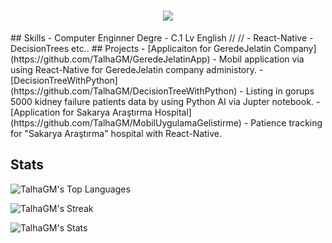 <h1 align="center">
  <a href="https://git.io/typing-svg">
    <img src="https://readme-typing-svg.herokuapp.com/?lines=Welcome%20to%20Omar's%20corner.&center=true&size=25">
  </a>
</h1>
## Skills 
- Computer Enginner Degre
- C.1 Lv English   // //
- React-Native
- DecisionTrees
etc..
## Projects
- [Applicaiton for GeredeJelatin Company](https://github.com/TalhaGM/GeredeJelatinApp) - Mobil application via using React-Native for GeredeJelatin company administory.
- [DecisionTreeWithPython](https://github.com/TalhaGM/DecisionTreeWithPython) - Listing in gorups 5000 kidney failure patients data by using Python AI via Jupter notebook.
- [Application for Sakarya Araştırma Hospital](https://github.com/TalhaGM/MobilUygulamaGelistirme) - Patience tracking for "Sakarya Araştırma" hospital with React-Native.

## Stats

![TalhaGM's Top Languages](https://github-readme-stats.vercel.app/api/top-langs/?username=TalhaGM&theme=dark&show_icons=true&hide_border=true&layout=compact)

![TalhaGM's Streak](https://streak-stats.demolab.com?user=TalhaGM&theme=dark&hide_border=true)


![TalhaGM's Stats](https://github-readme-stats.vercel.app/api?username=TalhaGM&theme=dark&show_icons=true&hide_border=true&count_private=true)
